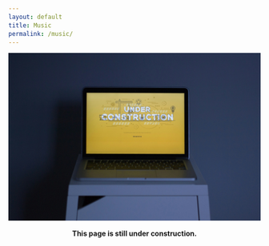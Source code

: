 ```yaml
---
layout: default
title: Music
permalink: /music/
---
```



<div align="center">
    <img src="/assets/img/under-construction.jpg" alt="Under Construction">
    <p><strong>This page is still under construction.</strong></p>
</div>


